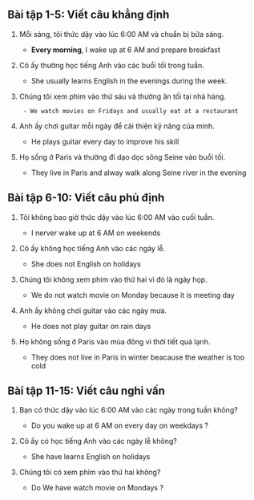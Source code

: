 
## Bài tập 1-5: Viết câu khẳng định

1. Mỗi sáng, tôi thức dậy vào lúc 6:00 AM và chuẩn bị bữa sáng.
    
    - **Every morning**, I wake up at 6 AM and prepare breakfast
        
2. Cô ấy thường học tiếng Anh vào các buổi tối trong tuần.
    
    - She usually learns  English in the evenings during the week.
        
3. Chúng tôi xem phim vào thứ sáu và thường ăn tối tại nhà hàng.
    
	    - We watch movies on Fridays and usually eat at a restaurant
        
4. Anh ấy chơi guitar mỗi ngày để cải thiện kỹ năng của mình.
    
    - He plays guitar every day to  improve his skill 
        
5. Họ sống ở Paris và thường đi dạo dọc sông Seine vào buổi tối.
    - They live in Paris and alway walk along Seine river in the evening

## Bài tập 6-10: Viết câu phủ định

1. Tôi không bao giờ thức dậy vào lúc 6:00 AM vào cuối tuần.
    
    - I  nerver wake up at 6 AM on weekends
        
7. Cô ấy không học tiếng Anh vào các ngày lễ.
    
    - She does not English on  holidays
        
8. Chúng tôi không xem phim vào thứ hai vì đó là ngày họp.
    
    - We do not watch movie on Monday because it is  meeting day
        
9. Anh ấy không chơi guitar vào các ngày mưa.
    
    - He does not play guitar on rain days  
        
10. Họ không sống ở Paris vào mùa đông vì thời tiết quá lạnh.
    - They does not live in Paris in winter beacause the weather is too  cold

## Bài tập 11-15: Viết câu nghi vấn

1. Bạn có thức dậy vào lúc 6:00 AM vào các ngày trong tuần không?
    
    - Do you wake up at 6 AM on every day on weekdays ?
        
12. Cô ấy có học tiếng Anh vào các ngày lễ không?
    
    - She have learns English on holidays
        
13. Chúng tôi có xem phim vào thứ hai không?
    
    - Do We have watch movie on Mondays ?



